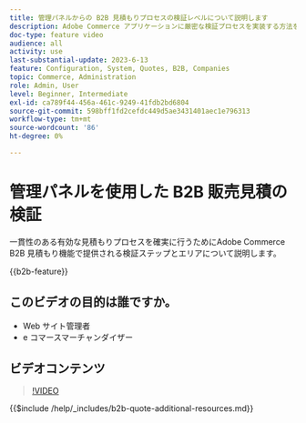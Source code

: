 ```yaml
---
title: 管理パネルからの B2B 見積もりプロセスの検証レベルについて説明します
description: Adobe Commerce アプリケーションに厳密な検証プロセスを実装する方法を説明します。  このビデオチュートリアルでは、Adobe Commerce管理パネルでの検証プロセスを実演し、引用符で囲まれた手順が有効で一貫性があることを確認します
doc-type: feature video
audience: all
activity: use
last-substantial-update: 2023-6-13
feature: Configuration, System, Quotes, B2B, Companies
topic: Commerce, Administration
role: Admin, User
level: Beginner, Intermediate
exl-id: ca789f44-456a-461c-9249-41fdb2bd6804
source-git-commit: 598bff1fd2cefdc449d5ae3431401aec1e796313
workflow-type: tm+mt
source-wordcount: '86'
ht-degree: 0%

---
```


# 管理パネルを使用した B2B 販売見積の検証

一貫性のある有効な見積もりプロセスを確実に行うためにAdobe Commerce B2B 見積もり機能で提供される検証ステップとエリアについて説明します。

{{b2b-feature}}

## このビデオの目的は誰ですか。

- Web サイト管理者
- e コマースマーチャンダイザー

## ビデオコンテンツ

>[!VIDEO](https://video.tv.adobe.com/v/3423721?learn=on&captions=jpn)

{{$include /help/_includes/b2b-quote-additional-resources.md}}
